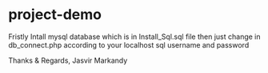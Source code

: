 # project-demo
Fristly Intall mysql database which is in Install_Sql.sql file
then just change in db_connect.php according to your localhost sql username and password

Thanks & Regards,
Jasvir Markandy
